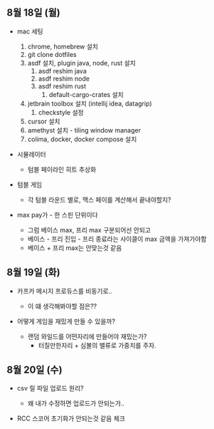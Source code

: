 
## 8월 18일 (월)

- mac 세팅 
	1. chrome, homebrew 설치
	2. git clone dotfiles
	3. asdf 설치, plugin java, node, rust 설치
		1. asdf reshim java
		2. asdf reshim node
		3. asdf reshim rust
			1. default-cargo-crates 설치
	4. jetbrain toolbox 설치 (intellij idea, datagrip)
		1. checkstyle 설정
	5. cursor 설치
	6. amethyst 설치 - tiling window manager
	7. colima, docker, docker compose 설치


- 시뮬레이터
	- 텀블 페이라인 히트 추상화

- 텀블 게임
	- 각 텀블 라운드 별로, 맥스 페이를 계산해서 끝내야할지?
- max pay가 - 한 스핀 단위이다
	- 그럼 베이스 max, 프리 max 구분되어선 안되고
	- 베이스 - 프리 진입 - 프리 종료라는 사이클이 max 금액을 가져가야함
	- 베이스 + 프리 max는 안맞는것 같음

## 8월  19일 (화)

- 카프카 메시지 프로듀스를 비동기로..
	- 이 떄 생각해봐야할 점은??

- 어떻게 게임을 재밌게 만들 수 있을까?
	- 랜덤 와일드를 어떤자리에 만들어야 재밌는가?
		- 터질만한자리 + 심볼의 밸류로 가중치를 주자.


## 8월 20일 (수)

- csv 릴 파일 업로드 원리?
	- 왜 내가 수정하면 업로드가 안되는가..

- RCC 스코어 초기화가 안되는것 같음 체크